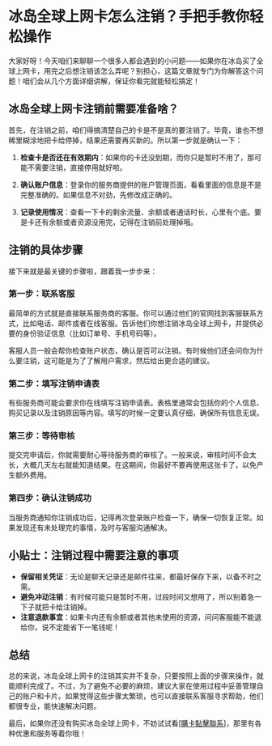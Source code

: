 # 冰岛全球上网卡怎么注销？手把手教你轻松操作

大家好呀！今天咱们来聊聊一个很多人都会遇到的小问题——如果你在冰岛买了全球上网卡，用完之后想注销该怎么弄呢？别担心，这篇文章就专门为你解答这个问题！咱们会从几个方面详细讲解，保证你看完就能轻松搞定！

## 冰岛全球上网卡注销前需要准备啥？

首先，在注销之前，咱们得搞清楚自己的卡是不是真的要注销了。毕竟，谁也不想稀里糊涂地把卡给停掉，结果还需要再买新的。所以第一步就是确认一下：

1. **检查卡是否还在有效期内**：如果你的卡还没到期，而你只是暂时不用了，那可能不需要注销，直接停用就好啦。
   
2. **确认账户信息**：登录你的服务商提供的账户管理页面，看看里面的信息是不是完整准确的。如果信息不对劲，先修改成正确的。

3. **记录使用情况**：查看一下卡的剩余流量、余额或者通话时长，心里有个底。要是卡还有余额或者资源没用完，记得在注销前处理掉哦。

## 注销的具体步骤

接下来就是最关键的步骤啦，跟着我一步步来：

### 第一步：联系客服

最简单的方式就是直接联系服务商的客服。你可以通过他们的官网找到客服联系方式，比如电话、邮件或者在线客服。告诉他们你想注销冰岛全球上网卡，并提供必要的身份验证信息（比如订单号、手机号码等）。

客服人员一般会帮你检查账户状态，确认是否可以注销。有时候他们还会问你为什么要注销，这可能是为了了解用户需求，然后给出更合适的建议。

### 第二步：填写注销申请表

有些服务商可能会要求你在线填写注销申请表。表格里通常会包括你的个人信息、购买记录以及注销原因等内容。填写的时候一定要认真仔细，确保所有信息无误。

### 第三步：等待审核

提交完申请后，你就需要耐心等待服务商的审核了。一般来说，审核时间不会太长，大概几天左右就能知道结果。在这期间，你最好不要再使用这张卡了，以免产生额外费用。

### 第四步：确认注销成功

当服务商通知你注销成功后，记得再次登录账户检查一下，确保一切恢复正常。如果发现还有未处理完的事情，及时与客服沟通解决。

## 小贴士：注销过程中需要注意的事项

- **保留相关凭证**：无论是聊天记录还是邮件往来，都最好保存下来，以备不时之需。
- **避免冲动注销**：有时候可能只是暂时不用，过段时间又想用了，所以别着急一下子就把卡给注销掉。
- **注意退款事宜**：如果卡内还有余额或者其他未使用的资源，问问客服能不能退给你，说不定能省下一笔钱呢！

## 总结

总的来说，冰岛全球上网卡的注销其实并不复杂，只要按照上面的步骤来操作，就能顺利完成了。不过，为了避免不必要的麻烦，建议大家在使用过程中妥善管理自己的账户和卡片。如果觉得这些步骤太繁琐，也可以直接联系客服寻求帮助，他们都很专业，能快速解决问题。

最后，如果你还没有购买冰岛全球上网卡，不妨试试看[[購卡點擊聯系](https://t.me/s/esim1088)]，那里有各种优惠和服务等着你哦！